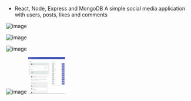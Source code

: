 * React, Node, Express and MongoDB
A simple social media application with users, posts, likes and comments

![image]()

![image]()

![image]()

![image]()
<img src="https://github.com/brucehho/MERN/blob/main/mern-social/Screenshot/MicrosoftTeams-image.png" width="100" height="100">
